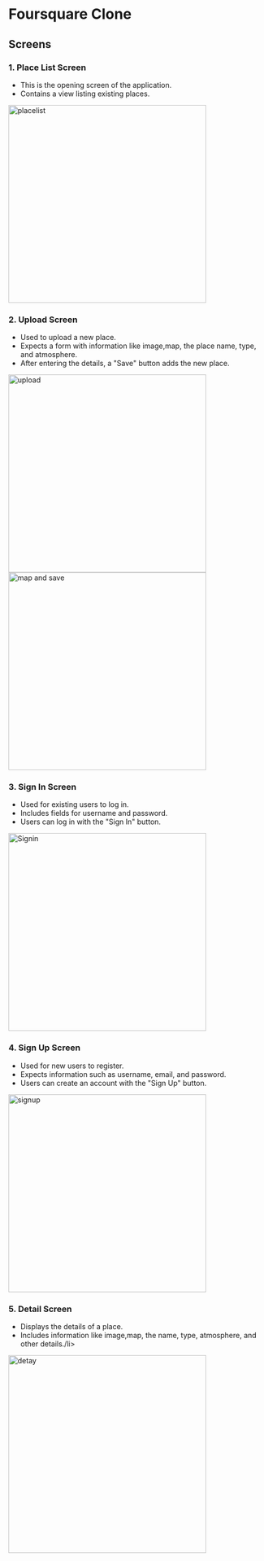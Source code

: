 # Foursquare Clone
 
## Screens
### 1. Place List Screen
<ul>
 <li>This is the opening screen of the application.</li>
 <li>Contains a view listing existing places.</li>
</ul>
<img width="389" alt="placelist" src="https://github.com/ilhancuvelek/Foursquare-Clone/assets/75850897/55b5cea0-817d-44b8-b3fa-e6cc9608452c">

### 2. Upload Screen
<ul>
 <li>Used to upload a new place.</li>
 <li>Expects a form with information like image,map, the place name, type, and atmosphere.</li>
 <li>After entering the details, a "Save" button adds the new place.</li>
</ul>
<img width="389" alt="upload" src="https://github.com/ilhancuvelek/Foursquare-Clone/assets/75850897/a6be0650-7aa6-4e26-9904-e284cecc3451">
<img width="389" alt="map and save" src="https://github.com/ilhancuvelek/Foursquare-Clone/assets/75850897/06b7370d-bc8a-47b3-a5d6-a98e34790272">

### 3. Sign In Screen
<ul>
 <li>Used for existing users to log in.</li>
 <li>Includes fields for username and password.</li>
 <li>Users can log in with the "Sign In" button.</li>
</ul>
<img width="389" alt="Signin" src="https://github.com/ilhancuvelek/Foursquare-Clone/assets/75850897/93ec6a0e-dba6-4a1e-a031-c64ff9ff4f8c">

### 4. Sign Up Screen
<ul>
 <li>Used for new users to register.</li>
 <li>Expects information such as username, email, and password.</li>
 <li>Users can create an account with the "Sign Up" button.</li>
</ul>
<img width="389" alt="signup" src="https://github.com/ilhancuvelek/Foursquare-Clone/assets/75850897/99196659-c098-4d51-8306-88c70479ec69">

### 5. Detail Screen
<ul>
 <li>Displays the details of a place.</li>
 <li>Includes information like image,map, the name, type, atmosphere, and other details./li>
</ul>
<img width="389" alt="detay" src="https://github.com/ilhancuvelek/Foursquare-Clone/assets/75850897/1dc0e56d-04af-406a-a7ad-78d8d3af8836">






